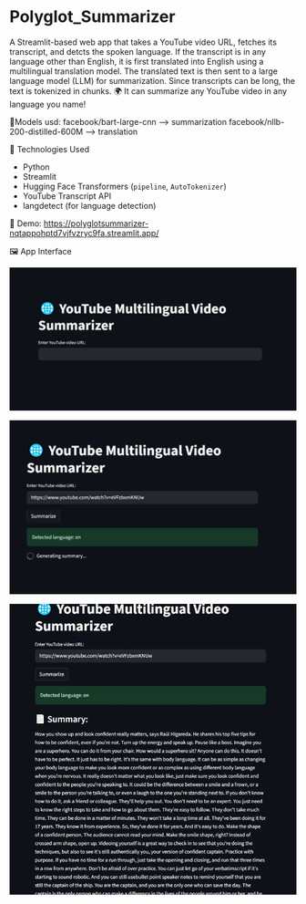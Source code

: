 # Polyglot_Summarizer
A Streamlit-based web app that takes a YouTube video URL, fetches its transcript, and detcts the spoken language. If the transcript is in any language other than English, it is first translated into English using a multilingual translation model. The translated  text is then sent to a large language model (LLM) for summarization.
Since transcripts can be long, the text is tokenized in chunks.
🌍 It can summarize any YouTube video in any language you name!

📌Models usd:
facebook/bart-large-cnn  --> summarization
facebook/nllb-200-distilled-600M --> translation 

🔧 Technologies Used
- Python
- Streamlit
- Hugging Face Transformers (`pipeline`, `AutoTokenizer`)
- YouTube Transcript API
- langdetect (for language detection)

🚀 Demo:
https://polyglotsummarizer-nqtappohptd7vjfvzryc9fa.streamlit.app/

🖼️ App Interface

![App Screenshot](bg1.JPG)

![App Screenshot](bg2.JPG)

![App Screenshot](bg3.JPG)


